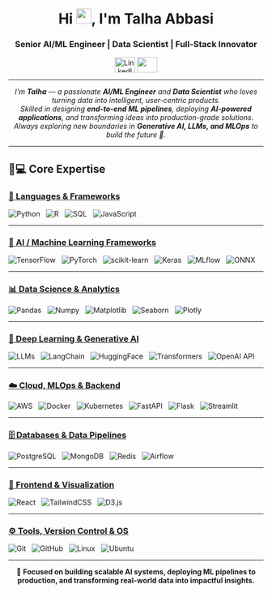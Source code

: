 <h1 align="center">Hi <img src="Hi.gif" width="30px">, I'm Talha Abbasi</h1>
<h3 align="center">Senior AI/ML Engineer | Data Scientist | Full-Stack Innovator</h3>

<p align="center">
  <a href="https://linkedin.com/in/talha-abbasi" target="blank"><img align="center" src="https://cdn.jsdelivr.net/npm/simple-icons@3.0.1/icons/linkedin.svg" alt="LinkedIn" height="30" width="40" /></a>
  <a href="mailto:talhaa.eagle1@gmail.com"><img align="center" src="https://simpleicons.org/icons/gmail.svg" height="30" width="40" /></a>
</p>

---

<p align="center">
  <em>
    I'm <b>Talha</b> — a passionate <b>AI/ML Engineer</b> and <b>Data Scientist</b> who loves turning data into intelligent, user-centric products. <br>
    Skilled in designing <b>end-to-end ML pipelines</b>, deploying <b>AI-powered applications</b>, and transforming ideas into production-grade solutions.<br>
    Always exploring new boundaries in <b>Generative AI, LLMs, and MLOps</b> to build the future 🚀.
  </em>
</p>

---

## 🧠💻 Core Expertise

### <u>🔹 Languages & Frameworks</u>
<span><img src="https://img.shields.io/badge/Python-3776AB?style=for-the-badge&logo=python&logoColor=white" alt="Python" /></span>
&nbsp;
<span><img src="https://img.shields.io/badge/R-276DC3?style=for-the-badge&logo=r&logoColor=white" alt="R" /></span>
&nbsp;
<span><img src="https://img.shields.io/badge/SQL-316192?style=for-the-badge&logo=postgresql&logoColor=white" alt="SQL" /></span>
&nbsp;
<span><img src="https://img.shields.io/badge/JavaScript-F7DF1E?style=for-the-badge&logo=javascript&logoColor=black" alt="JavaScript" /></span>

---

### <u>🤖 AI / Machine Learning Frameworks</u>
<span><img src="https://img.shields.io/badge/TensorFlow-FF6F00?style=for-the-badge&logo=tensorflow&logoColor=white" alt="TensorFlow" /></span>
&nbsp;
<span><img src="https://img.shields.io/badge/PyTorch-EE4C2C?style=for-the-badge&logo=pytorch&logoColor=white" alt="PyTorch" /></span>
&nbsp;
<span><img src="https://img.shields.io/badge/scikit--learn-F7931E?style=for-the-badge&logo=scikit-learn&logoColor=white" alt="scikit-learn" /></span>
&nbsp;
<span><img src="https://img.shields.io/badge/Keras-D00000?style=for-the-badge&logo=keras&logoColor=white" alt="Keras" /></span>
&nbsp;
<span><img src="https://img.shields.io/badge/MLflow-0194E2?style=for-the-badge&logo=mlflow&logoColor=white" alt="MLflow" /></span>
&nbsp;
<span><img src="https://img.shields.io/badge/ONNX-005CED?style=for-the-badge&logo=onnx&logoColor=white" alt="ONNX" /></span>

---

### <u>📊 Data Science & Analytics</u>
<span><img src="https://img.shields.io/badge/Pandas-150458?style=for-the-badge&logo=pandas&logoColor=white" alt="Pandas" /></span>
&nbsp;
<span><img src="https://img.shields.io/badge/Numpy-013243?style=for-the-badge&logo=numpy&logoColor=white" alt="Numpy" /></span>
&nbsp;
<span><img src="https://img.shields.io/badge/Matplotlib-11557C?style=for-the-badge&logo=plotly&logoColor=white" alt="Matplotlib" /></span>
&nbsp;
<span><img src="https://img.shields.io/badge/Seaborn-9A1E2A?style=for-the-badge" alt="Seaborn" /></span>
&nbsp;
<span><img src="https://img.shields.io/badge/Plotly-3F4F75?style=for-the-badge&logo=plotly&logoColor=white" alt="Plotly" /></span>

---

### <u>🧬 Deep Learning & Generative AI</u>
<span><img src="https://img.shields.io/badge/LLMs-GPT--4-412991?style=for-the-badge&logo=openai&logoColor=white" alt="LLMs" /></span>
&nbsp;
<span><img src="https://img.shields.io/badge/LangChain-121212?style=for-the-badge&logo=openai&logoColor=white" alt="LangChain" /></span>
&nbsp;
<span><img src="https://img.shields.io/badge/HuggingFace-FFCC00?style=for-the-badge&logo=huggingface&logoColor=black" alt="HuggingFace" /></span>
&nbsp;
<span><img src="https://img.shields.io/badge/Transformers-FF6F00?style=for-the-badge&logo=python&logoColor=white" alt="Transformers" /></span>
&nbsp;
<span><img src="https://img.shields.io/badge/OpenAI_API-412991?style=for-the-badge&logo=openai&logoColor=white" alt="OpenAI API" /></span>

---

### <u>☁️ Cloud, MLOps & Backend</u>
<span><img src="https://img.shields.io/badge/AWS-232F3E?style=for-the-badge&logo=amazon-aws&logoColor=white" alt="AWS" /></span>
&nbsp;
<span><img src="https://img.shields.io/badge/Docker-2CA5E0?style=for-the-badge&logo=docker&logoColor=white" alt="Docker" /></span>
&nbsp;
<span><img src="https://img.shields.io/badge/Kubernetes-326CE5?style=for-the-badge&logo=kubernetes&logoColor=white" alt="Kubernetes" /></span>
&nbsp;
<span><img src="https://img.shields.io/badge/FastAPI-009688?style=for-the-badge&logo=fastapi&logoColor=white" alt="FastAPI" /></span>
&nbsp;
<span><img src="https://img.shields.io/badge/Flask-000000?style=for-the-badge&logo=flask&logoColor=white" alt="Flask" /></span>
&nbsp;
<span><img src="https://img.shields.io/badge/Streamlit-FF4B4B?style=for-the-badge&logo=streamlit&logoColor=white" alt="Streamlit" /></span>

---

### <u>🗄️ Databases & Data Pipelines</u>
<span><img src="https://img.shields.io/badge/PostgreSQL-4169E1?style=for-the-badge&logo=postgresql&logoColor=white" alt="PostgreSQL" /></span>
&nbsp;
<span><img src="https://img.shields.io/badge/MongoDB-4EA94B?style=for-the-badge&logo=mongodb&logoColor=white" alt="MongoDB" /></span>
&nbsp;
<span><img src="https://img.shields.io/badge/Redis-DC382D?style=for-the-badge&logo=redis&logoColor=white" alt="Redis" /></span>
&nbsp;
<span><img src="https://img.shields.io/badge/Airflow-017CEE?style=for-the-badge&logo=apache-airflow&logoColor=white" alt="Airflow" /></span>

---

### <u>🧩 Frontend & Visualization</u>
<span><img src="https://img.shields.io/badge/React-20232A?style=for-the-badge&logo=react&logoColor=61DAFB" alt="React" /></span>
&nbsp;
<span><img src="https://img.shields.io/badge/TailwindCSS-38B2AC?style=for-the-badge&logo=tailwind-css&logoColor=white" alt="TailwindCSS" /></span>
&nbsp;
<span><img src="https://img.shields.io/badge/D3.js-F9A03C?style=for-the-badge&logo=d3.js&logoColor=white" alt="D3.js" /></span>

---

### <u>⚙️ Tools, Version Control & OS</u>
<span><img src="https://img.shields.io/badge/GIT-E44C30?style=for-the-badge&logo=git&logoColor=white" alt="Git" /></span>
&nbsp;
<span><img src="https://img.shields.io/badge/GitHub-181717?style=for-the-badge&logo=github&logoColor=white" alt="GitHub" /></span>
&nbsp;
<span><img src="https://img.shields.io/badge/Linux-FCC624?style=for-the-badge&logo=linux&logoColor=black" alt="Linux" /></span>
&nbsp;
<span><img src="https://img.shields.io/badge/Ubuntu-E95420?style=for-the-badge&logo=ubuntu&logoColor=white" alt="Ubuntu" /></span>

---

<p align="center">
  🚀 <b>Focused on building scalable AI systems, deploying ML pipelines to production, and transforming real-world data into impactful insights.</b>
</p>
